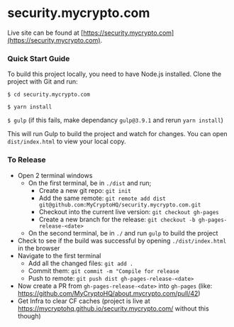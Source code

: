 # security.mycrypto.com

Live site can be found at [https://security.mycrypto.com](https://security.mycrypto.com).


### Quick Start Guide
To build this project locally, you need to have Node.js installed. Clone the project with Git and run:


`$ cd security.mycrypto.com`

`$ yarn install`

`$ gulp` (if this fails, make dependancy `gulp@3.9.1` and rerun `yarn install`)

This will run Gulp to build the project and watch for changes. You can open `dist/index.html` to view your local copy.

### To Release

* Open 2 terminal windows 
  * On the first terminal, be in `./dist` and run;
     * Create a new git repo: `git init`
     * Add the same remote: `git remote add dist git@github.com:MyCryptoHQ/security.mycrypto.com.git`
     * Checkout into the current live version: `git checkout gh-pages`
     * Create a new branch for the release: `git checkout -b gh-pages-release-<date>`
  * On the second terminal, be in `./` and run `gulp` to build the project 
* Check to see if the build was successful by opening `./dist/index.html` in the browser
* Navigate to the first terminal
  * Add all the changed files: `git add .`
  * Commit them: `git commit -m "Compile for release`
  * Push to remote: `git push dist gh-pages-release-<date>`
* Now create a PR from `gh-pages-release-<date>` into `gh-pages` (like: https://github.com/MyCryptoHQ/about.mycrypto.com/pull/42)
* Get Infra to clear CF caches (project is live at https://mycryptohq.github.io/security.mycrypto.com/ without this though)